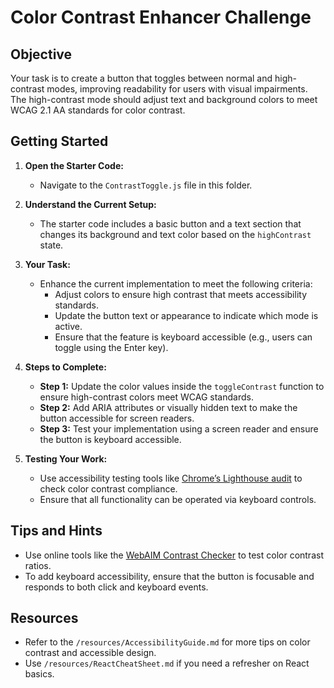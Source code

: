 # Color Contrast Enhancer Challenge

## Objective

Your task is to create a button that toggles between normal and high-contrast modes, improving readability for users with visual impairments. The high-contrast mode should adjust text and background colors to meet WCAG 2.1 AA standards for color contrast.

## Getting Started

1. **Open the Starter Code:**
   - Navigate to the `ContrastToggle.js` file in this folder.

2. **Understand the Current Setup:**
   - The starter code includes a basic button and a text section that changes its background and text color based on the `highContrast` state.

3. **Your Task:**
   - Enhance the current implementation to meet the following criteria:
     - Adjust colors to ensure high contrast that meets accessibility standards.
     - Update the button text or appearance to indicate which mode is active.
     - Ensure that the feature is keyboard accessible (e.g., users can toggle using the Enter key).

4. **Steps to Complete:**
   - **Step 1:** Update the color values inside the `toggleContrast` function to ensure high-contrast colors meet WCAG standards.
   - **Step 2:** Add ARIA attributes or visually hidden text to make the button accessible for screen readers.
   - **Step 3:** Test your implementation using a screen reader and ensure the button is keyboard accessible.

5. **Testing Your Work:**
   - Use accessibility testing tools like [Chrome’s Lighthouse audit](https://developer.chrome.com/docs/lighthouse/overview#get-started) to check color contrast compliance.
   - Ensure that all functionality can be operated via keyboard controls.

## Tips and Hints

- Use online tools like the [WebAIM Contrast Checker](https://webaim.org/resources/contrastchecker/) to test color contrast ratios.
- To add keyboard accessibility, ensure that the button is focusable and responds to both click and keyboard events.

## Resources

- Refer to the `/resources/AccessibilityGuide.md` for more tips on color contrast and accessible design.
- Use `/resources/ReactCheatSheet.md` if you need a refresher on React basics.
